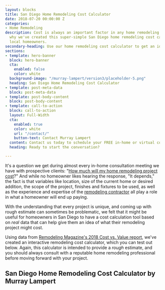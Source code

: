 ```yaml
---
layout: blocks
title: San Diego Home Remodeling Cost Calculator
date: 2018-07-20 00:00:00 Z
categories:
- Home Remodeling
description: Cost is always an important factor in any home remodeling project. That's
  why we've created this super-simple San Diego home remodeling cost calculator for
  local homeowners.
secondary-heading: Use our home remodeling cost calculator to get an idea of how much your San Diego remodeling project might cost.
sections:
- template: hero-banner
  block: hero-banner
  cta:
    enabled: false
    color: white
  background-image: "/murray-lampert/version3/placeholder-5.png"
  heading: San Diego Home Remodeling Cost Calculator
- template: post-meta-data
  block: post-meta-data
- template: post-body-content
  block: post-body-content
- template: call-to-action
  block: call-to-action
  layout: Full-Width
  cta:
    enabled: true
    color: white
    url: "/contact/"
    button-text: Contact Murray Lampert
  content: Contact us today to schedule your FREE in-home or virtual consultation.
  heading: Ready to start the conversation?

---
```


It's a question we get during almost every in-home consultation meeting we have with prospective clients: "[How much will my home remodeling project cost](/how-much-will-my-home-remodeling-project-cost/)?" And while no homeowner likes hearing the response, "It depends," the fact is that variables like location, size of the current home or desired addition, the scope of the project, finishes and fixtures to be used, as well as the experience and expertise of the [remodeling contractor](/san-diego-home-remodel-services) all play a role in what a homeowner will end up paying.

With the understanding that every project is unique, and coming up with rough estimate can sometimes be problematic, we felt that it might be useful for homeowners in San Diego to have a cost calculation tool based on _real_ data that can help give them an idea of what their remodeling project might cost.

Using data from [Remodeling Magazine's 2018 Cost vs. Value report](/infographic-2018-cost-vs-value-report-home-remodeling/), we've created an interactive remodeling cost calculator, which you can test out below. Again, this calculator is intended to provide a _rough_ estimate, and you should always consult with a reputable home remodeling professional before moving forward with your project.

## San Diego Home Remodeling Cost Calculator by Murray Lampert

<div class="typeform-widget" data-url="https://form.typeform.com/to/z0xbat?typeform-medium=embed-snippet" style="width: 100%; height: 500px;"></div> <script> (function() { var qs,js,q,s,d=document, gi=d.getElementById, ce=d.createElement, gt=d.getElementsByTagName, id="typef_orm", b="https://embed.typeform.com/"; if(!gi.call(d,id)) { js=ce.call(d,"script"); js.id=id; js.src=b+"embed.js"; q=gt.call(d,"script")[0]; q.parentNode.insertBefore(js,q) } })() </script>
